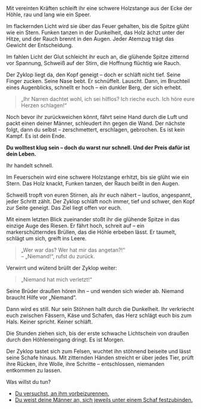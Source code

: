 <!-- Höhle -- ⚠️ Blendung -->

<div condition="!polyphem_drunk">
Mit vereinten Kräften schleift ihr eine schwere Holzstange aus der Ecke der Höhle, rau und lang wie ein Speer.

Im flackernden Licht wird sie über das Feuer gehalten, bis die Spitze glüht wie ein Stern.
Funken tanzen in der Dunkelheit, das Holz ächzt unter der Hitze, und der Rauch brennt in den Augen.
Jeder Atemzug trägt das Gewicht der Entscheidung.

Im fahlen Licht der Glut schleicht ihr euch an, die glühende Spitze zitternd vor Spannung, Schweiß auf der Stirn, die Hoffnung flüchtig wie Rauch.

Der Zyklop liegt da, den Kopf geneigt – doch er schläft nicht tief.
Seine Finger zucken. Seine Nase bebt. Er schnüffelt. Lauscht.
Dann, im Bruchteil eines Augenblicks, schnellt er hoch – ein dunkler Berg, der sich erhebt.

> „Ihr Narren dachtet wohl, ich sei hilflos? Ich rieche euch. Ich höre eure Herzen schlagen!“

Noch bevor ihr zurückweichen könnt, fährt seine Hand durch die Luft und packt einen deiner Männer, schleudert ihn gegen die Wand.
Der nächste folgt, dann du selbst – zerschmettert, erschlagen, gebrochen.
Es ist kein Kampf. Es ist dein Ende.

**Du wolltest klug sein – doch du warst nur schnell.
Und der Preis dafür ist dein Leben.**
</div>

<div condition="polyphem_drunk">
Ihr handelt schnell.

Im Feuerschein wird eine schwere Holzstange erhitzt, bis sie glüht wie ein Stern. Das Holz knackt, Funken tanzen, der Rauch beißt in den Augen.

Schweiß tropft von euren Stirnen, als ihr euch nähert – lautlos, angespannt, jeder Schritt zählt.
Der Zyklop schläft noch immer, tief und schwer, den Kopf zur Seite geneigt. Das Ziel liegt offen vor euch.

Mit einem letzten Blick zueinander stoßt ihr die glühende Spitze in das einzige Auge des Riesen.
Er fährt hoch, schreit auf – ein markerschütterndes Brüllen, das die Höhle erbeben lässt.
Er taumelt, schlägt um sich, greift ins Leere.

> „Wer war das? Wer hat mir das angetan?!“  
> – „Niemand!“, rufst du zurück.

Verwirrt und wütend brüllt der Zyklop weiter:

> „Niemand hat mich verletzt!“

Seine Brüder draußen hören ihn – und wenden sich wieder ab. Niemand braucht Hilfe vor „Niemand“.

Dann wird es still. Nur sein Stöhnen hallt durch die Dunkelheit. Ihr verkriecht euch zwischen Fässern, Käse und Schafen, das Herz schlägt euch bis zum Hals. Keiner spricht. Keiner schläft.

Die Stunden ziehen sich, bis der erste schwache Lichtschein von draußen durch den Höhleneingang dringt.
Es ist Morgen.

Der Zyklop tastet sich zum Felsen, wuchtet ihn stöhnend beiseite und lässt seine Schafe hinaus.
Mit zitternden Händen streicht er über jedes Tier, prüft ihre Rücken, ihre Wolle, ihre Schritte – entschlossen, niemanden entkommen zu lassen.

Was willst du tun?

- [Du versuchst, an ihm vorbeizurennen.](12)
- [Du weist deine Männer an, sich jeweils unter einem Schaf festzubinden.](11)
</div>
